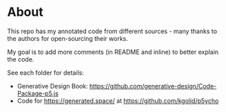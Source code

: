# About
This repo has my annotated code from different sources - many thanks to the authors for open-sourcing their works.

My goal is to add more comments (in README and inline) to better explain the code. 

See each folder for details:

- Generative Design Book: https://github.com/generative-design/Code-Package-p5.js
- Code for https://generated.space/ at https://github.com/kgolid/p5ycho